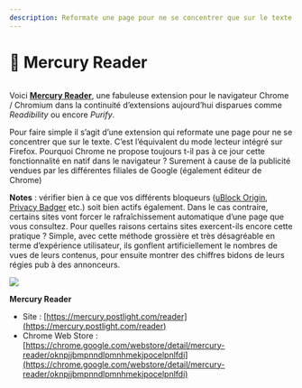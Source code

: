 ```yaml
---
description: Reformate une page pour ne se concentrer que sur le texte
---
```


# 🚀 Mercury Reader

<figure><img src="https://sir.chamallow.com/wp-content/uploads/2018/05/Mercury_Reader.png" alt=""><figcaption></figcaption></figure>

Voici [**Mercury Reader**](https://mercury.postlight.com/reader), une fabuleuse extension pour le navigateur Chrome / Chromium dans la continuité d’extensions aujourd’hui disparues comme _Readibility_ ou encore _Purify_.

Pour faire simple il s’agit d’une extension qui reformate une page pour ne se concentrer que sur le texte. C’est l’équivalent du mode lecteur intégré sur Firefox. Pourquoi Chrome ne propose toujours t-il pas à ce jour cette fonctionnalité en natif dans le navigateur ? Surement à cause de la publicité vendues par les différentes filiales de Google  (également éditeur de Chrome)

**Notes** : vérifier bien à ce que vos différents bloqueurs ([uBlock Origin](https://github.com/gorhill/uBlock), [Privacy Badger](https://www.eff.org/fr/privacybadger) etc.) soit bien actifs également. Dans le cas contraire, certains sites vont forcer le rafraîchissement automatique d’une page que vous consultez. Pour quelles raisons certains sites exercent-ils encore cette pratique ? Simple, avec cette méthode grossière et très désagréable en terme d’expérience utilisateur, ils gonflent artificiellement le nombres de vues de leurs contenus, pour ensuite montrer des chiffres bidons de leurs régies pub à des annonceurs.

![](https://i0.wp.com/sir.chamallow.com/wp-content/uploads/2018/05/Mercury\_Reader\_-\_01.png?resize=660%2C299\&ssl=1)

**Mercury Reader**

* Site : [https://mercury.postlight.com/reader](https://mercury.postlight.com/reader)
* Chrome Web Store : [https://chrome.google.com/webstore/detail/mercury-reader/oknpjjbmpnndlpmnhmekjpocelpnlfdi](https://chrome.google.com/webstore/detail/mercury-reader/oknpjjbmpnndlpmnhmekjpocelpnlfdi)
